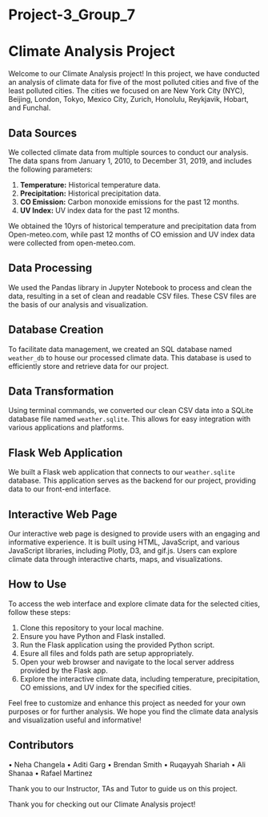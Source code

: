 # Project-3_Group_7
# Climate Analysis Project

Welcome to our Climate Analysis project! In this project, we have conducted an analysis of climate data for five of the most polluted cities and five of the least polluted cities. The cities we focused on are New York City (NYC), Beijing, London, Tokyo, Mexico City, Zurich, Honolulu, Reykjavik, Hobart, and Funchal.

## Data Sources

We collected climate data from multiple sources to conduct our analysis. The data spans from January 1, 2010, to December 31, 2019, and includes the following parameters:

1. **Temperature:** Historical temperature data.
2. **Precipitation:** Historical precipitation data.
3. **CO Emission:** Carbon monoxide emissions for the past 12 months.
4. **UV Index:** UV index data for the past 12 months.

We obtained the 10yrs of historical temperature and precipitation data from Open-meteo.com, while past 12 months of CO emission and UV index data were collected from open-meteo.com.

## Data Processing

We used the Pandas library in Jupyter Notebook to process and clean the data, resulting in a set of clean and readable CSV files. These CSV files are the basis of our analysis and visualization.

## Database Creation

To facilitate data management, we created an SQL database named `weather_db` to house our processed climate data. This database is used to efficiently store and retrieve data for our project.

## Data Transformation

Using terminal commands, we converted our clean CSV data into a SQLite database file named `weather.sqlite`. This allows for easy integration with various applications and platforms.

## Flask Web Application

We built a Flask web application that connects to our `weather.sqlite` database. This application serves as the backend for our project, providing data to our front-end interface.

## Interactive Web Page

Our interactive web page is designed to provide users with an engaging and informative experience. It is built using HTML, JavaScript, and various JavaScript libraries, including Plotly, D3, and gif.js. Users can explore climate data through interactive charts, maps, and visualizations.

## How to Use

To access the web interface and explore climate data for the selected cities, follow these steps:

1. Clone this repository to your local machine.
2. Ensure you have Python and Flask installed.
3. Run the Flask application using the provided Python script.
5. Esure all files and folds path are setup appropriately.
4. Open your web browser and navigate to the local server address provided by the Flask app.
5. Explore the interactive climate data, including temperature, precipitation, CO emissions, and UV index for the specified cities.

Feel free to customize and enhance this project as needed for your own purposes or for further analysis. We hope you find the climate data analysis and visualization useful and informative!

## Contributors

•	Neha Changela 
•	Aditi Garg 
•	Brendan Smith
•	Ruqayyah Shariah
•	Ali Shanaa
•	Rafael Martinez 

Thank you to our Instructor, TAs and Tutor to guide us on this project.

Thank you for checking out our Climate Analysis project!

